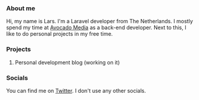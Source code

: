 ### About me

Hi, my name is Lars. I'm a Laravel developer from The Netherlands. I mostly spend my time at [Avocado Media](https://avocado.media/) as a back-end developer. Next to this, I like to do personal projects in my free time.

### Projects

1. Personal development blog (working on it)

### Socials

You can find me on [Twitter](https://twitter.com/larstwolters). I don't use any other socials.
